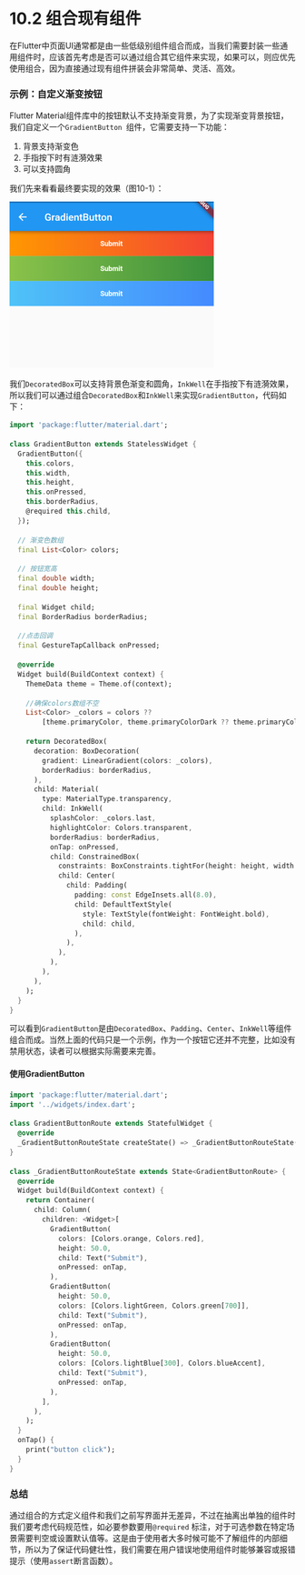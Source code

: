 # 10.2 组合现有组件

在Flutter中页面UI通常都是由一些低级别组件组合而成，当我们需要封装一些通用组件时，应该首先考虑是否可以通过组合其它组件来实现，如果可以，则应优先使用组合，因为直接通过现有组件拼装会非常简单、灵活、高效。

### 示例：自定义渐变按钮

Flutter Material组件库中的按钮默认不支持渐变背景，为了实现渐变背景按钮，我们自定义一个`GradientButton `组件，它需要支持一下功能：

1. 背景支持渐变色
2. 手指按下时有涟漪效果
3. 可以支持圆角

我们先来看看最终要实现的效果（图10-1）：

![图10-1](../imgs/10-1.png)

我们`DecoratedBox`可以支持背景色渐变和圆角，`InkWell`在手指按下有涟漪效果，所以我们可以通过组合`DecoratedBox`和`InkWell`来实现`GradientButton`，代码如下：

```dart
import 'package:flutter/material.dart';

class GradientButton extends StatelessWidget {
  GradientButton({
    this.colors,
    this.width,
    this.height,
    this.onPressed,
    this.borderRadius,
    @required this.child,
  });

  // 渐变色数组
  final List<Color> colors;

  // 按钮宽高
  final double width;
  final double height;

  final Widget child;
  final BorderRadius borderRadius;

  //点击回调
  final GestureTapCallback onPressed;

  @override
  Widget build(BuildContext context) {
    ThemeData theme = Theme.of(context);

    //确保colors数组不空
    List<Color> _colors = colors ??
        [theme.primaryColor, theme.primaryColorDark ?? theme.primaryColor];

    return DecoratedBox(
      decoration: BoxDecoration(
        gradient: LinearGradient(colors: _colors),
        borderRadius: borderRadius,
      ),
      child: Material(
        type: MaterialType.transparency,
        child: InkWell(
          splashColor: _colors.last,
          highlightColor: Colors.transparent,
          borderRadius: borderRadius,
          onTap: onPressed,
          child: ConstrainedBox(
            constraints: BoxConstraints.tightFor(height: height, width: width),
            child: Center(
              child: Padding(
                padding: const EdgeInsets.all(8.0),
                child: DefaultTextStyle(
                  style: TextStyle(fontWeight: FontWeight.bold),
                  child: child,
                ),
              ),
            ),
          ),
        ),
      ),
    );
  }
}
```

可以看到`GradientButton`是由`DecoratedBox`、`Padding`、`Center`、`InkWell`等组件组合而成。当然上面的代码只是一个示例，作为一个按钮它还并不完整，比如没有禁用状态，读者可以根据实际需要来完善。

#### 使用GradientButton

```dart
import 'package:flutter/material.dart';
import '../widgets/index.dart';

class GradientButtonRoute extends StatefulWidget {
  @override
  _GradientButtonRouteState createState() => _GradientButtonRouteState();
}

class _GradientButtonRouteState extends State<GradientButtonRoute> {
  @override
  Widget build(BuildContext context) {
    return Container(
      child: Column(
        children: <Widget>[
          GradientButton(
            colors: [Colors.orange, Colors.red],
            height: 50.0,
            child: Text("Submit"),
            onPressed: onTap,
          ),
          GradientButton(
            height: 50.0,
            colors: [Colors.lightGreen, Colors.green[700]],
            child: Text("Submit"),
            onPressed: onTap,
          ),
          GradientButton(
            height: 50.0,
            colors: [Colors.lightBlue[300], Colors.blueAccent],
            child: Text("Submit"),
            onPressed: onTap,
          ),
        ],
      ),
    );
  }
  onTap() {
    print("button click");
  }
}
```

### 总结

通过组合的方式定义组件和我们之前写界面并无差异，不过在抽离出单独的组件时我们要考虑代码规范性，如必要参数要用`@required` 标注，对于可选参数在特定场景需要判空或设置默认值等。这是由于使用者大多时候可能不了解组件的内部细节，所以为了保证代码健壮性，我们需要在用户错误地使用组件时能够兼容或报错提示（使用`assert`断言函数）。
